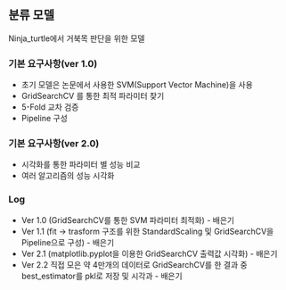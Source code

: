 ## 분류 모델
Ninja_turtle에서 거북목 판단을 위한 모델

### 기본 요구사항(ver 1.0) 
+ 초기 모델은 논문에서 사용한 SVM(Support Vector Machine)을 사용
+ GridSearchCV 를 통한 최적 파라미터 찾기
+ 5-Fold 교차 검증
+ Pipeline 구성


### 기본 요구사항(ver 2.0)
+ 시각화를 통한 파라미터 별 성능 비교
+ 여러 알고리즘의 성능 시각화

### Log
+ Ver 1.0 (GridSearchCV를 통한 SVM 파라미터 최적화) - 배은기
+ Ver 1.1 (fit -> trasform 구조를 위한 StandardScaling 및 GridSearchCV을 Pipeline으로 구성) - 배은기
+ Ver 2.1 (matplotlib.pyplot을 이용한 GridSearchCV 출력값 시각화) - 배은기
+ Ver 2.2 직접 모은 약 4만개의 데이터로 GridSearchCV를 한 결과 중 best_estimator를 pkl로 저장 및 시각과 - 배은기
